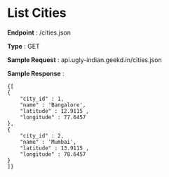 # List Cities
**Endpoint** : /cities.json

**Type**	 : GET

**Sample Request** : api.ugly-indian.geekd.in/cities.json

**Sample Response** :
```code
{[
{
	"city_id" : 1,
	"name" : 'Bangalore',
	"latitude" : 12.9115 ,
	"longitude" : 77.6457
},
{
	"city_id" : 2,
	"name" : 'Mumbai',
	"latitude" : 13.9115 ,
	"longitude" : 78.6457
}
]}
```